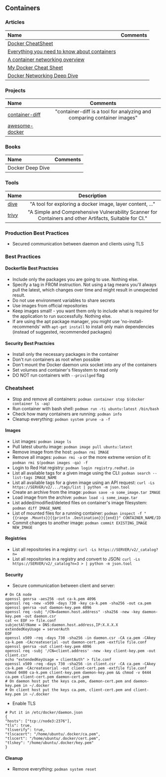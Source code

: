 ## Containers

### Articles

Name | Comments
:------ |:--------:
[Docker CheatSheet](https://cheatsheet.dennyzhang.com/cheatsheet-docker-a4) |
[Everything you need to know about containers](https://medium.com/faun/everything-you-need-to-know-about-containers-7655badb4307) |
[A container networking overview](https://jvns.ca/blog/2016/12/22/container-networking) |
[My Docker Cheat Sheet](https://medium.com/statuscode/dockercheatsheet-9730ce03630d) |
[Docker Networking Deep Dive](http://100daysofdevops.com/21-days-of-docker-day-19-docker-networking-deep-dive/?fbclid=IwAR19KJWwhZjulbn7JNbBYLFxKFf-x0v25TSc-_bOJ6YieUND4A6UZcBSUhA) |

### Projects

Name | Comments
:------ |:--------:
[container-diff](https://github.com/GoogleContainerTools/container-diff) | "container-diff is a tool for analyzing and comparing container images"
[awesome-docker](https://github.com/veggiemonk/awesome-docker) | 

### Books


Name | Comments
:------ |:--------:
Docker Deep Dive |

### Tools

Name | Description
:------|:------:
[dive](https://github.com/wagoodman/dive) | "A tool for exploring a docker image, layer content, ..."
[trivy](https://github.com/aquasecurity/trivy) | "A Simple and Comprehensive Vulnerability Scanner for Containers and other Artifacts, Suitable for CI."

### Production Best Practices

* Secured communication between daemon and clients using TLS

### Best Practices

#### Dockerfile Best Practcies

* Include only the packages you are going to use. Nothing else.
* Specify a tag in FROM instruction. Not using a tag means you'll always pull the latest, which changes over time and might result in unexpected result.
* Do not use environment variables to share secrets
* Use images from official repositories
* Keep images small! - you want them only to include what is required for the application to run successfully. Nothing else.
* If are using the apt package manager, you might use 'no-install-recommends' with `apt-get install` to install only main dependencies (instead of suggested, recommended packages)

#### Security Best Practcies

  * Install only the necessary packages in the container
  * Don't run containers as root when possible
  * Don't mount the Docker daemon unix socket into any of the containers
  * Set volumes and container's filesystem to read only
  * DO NOT run containers with `--privilged` flag

### Cheatsheet

* Stop and remove all containers: `podman container stop $(docker container ls -aq)`
* Run container with bash shell: `podman run -ti ubuntu:latest /bin/bash`
* Check how many containers are running: `podman info`
* Cleanup everything: `podman system prune -a -f`

#### Images

* List images: `podman image ls`
* Pull latest ubuntu image: `podman image pull ubuntu:latest`
* Remove image from the host: `podman rmi IMAGE`
* Remove all images: `podman rmi -a` or the more extreme version of it: `podman rmi $(podman images -qa) -f`
* Login to Red Hat registry: `podman login registry.redhat.io`
* List all available tags for a given image using the CLI: `podman search --list-tags IMAGE_NAME`
* List all available tags for a given image using an API request: `curl -Ls https://SERVER/v2/.../tags/list | python -m json.tool`
* Create an archive from the image: `podman save -o some_image.tar IMAGE`
* Load image from the archive: `podman load -i some_image.tar`
* List added/modified/deleted files on container's image filesystem: `podman diff IMAGE_NAME`
* List of mounted files for a running container: `podman inspect -f "{{range .Mounts}}{{println .Destination}}{{end}}" CONTAINER_NAME/ID`
* Commit changes to another image: `podman commit EXISTING_IMAGE NEW_IMAGE`

#### Registries

* List all repositories in a registry: `curl -Ls https://SERVER/v2/_catalog?n=`
* List all repositories in a registry and convert to JSON: `curl -Ls https://SERVER/v2/_catalog?n=3 > | python -m json.tool`

#### Security

* Secure communication between client and server:

```
# On CA node
openssl genrsa -aes256 -out ca-k.pem 4096
openssl req -new -x509 -days 730 -key ca-k.pem -sha256 -out ca.pem
openssl genrsa -out daemon-key.pem 4096
openssl req -subj "/CN=daemon.host.address" -sha256 -new -key daemon-key.pem -out daemon.csr
cat << EOF >> file.conf
subjectAltName = DNS:daemon.host.address,IP:X.X.X.X
extendedKeyUsage = serverAuth
EOF
openssl x509 -req -days 730 -sha256 -in daemon.csr -CA ca.pem -CAkey ca-k.pem -CAcreateserial -out daemon-cert.pem -extfile file.conf
openssl genrsa -out client-key.pem 4096
openssl req -subj '/CN=client.address' -new -key client-key.pem -out client.csr
echo "extendedKeyUsage = clientAuth" > file.conf
openssl x509 -req -days 730 -sha256 -in client.csr -CA ca.pem -CAkey ca-k.pem -CAcreateserial -out client-cert.pem -extfile file.conf
chmod 0400 ca-k.pem client-key.pem daemon-key.pem && chmod -v 0444 ca.pem client-cert.pem daemon-cert.pem
# On daemon host put the keys ca.pem, daemon-cert.pem and daemon-key.pem in ~/.docker
# On client host put the keys ca.pem, client-cert.pem and client-key.pem in ~/.docker
```

* Enable TLS

```
# Put it in /etc/docker/daemon.json
{
"hosts": ["tcp://node3:2376"],
"tls": true,
"tlsverify": true,
"tlscacert": "/home/ubuntu/.docker/ca.pem",
"tlscert": "/home/ubuntu/.docker/cert.pem",
"tlskey": "/home/ubuntu/.docker/key.pem"
}
```

#### Cleanup

* Remove everything: `podman system reset`

